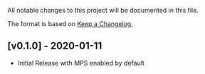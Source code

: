 
All notable changes to this project will be documented in this file.

The format is based on [Keep a Changelog](https://keepachangelog.com/en/1.0.0/),

## [v0.1.0] - 2020-01-11

- Initial Release with MPS enabled by default
